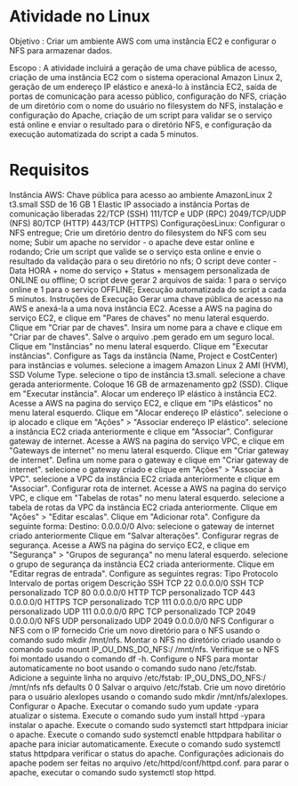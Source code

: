 # Atividade no Linux

Objetivo : Criar um ambiente AWS com uma instância EC2 e configurar o NFS para armazenar dados.

Escopo : A atividade incluirá a geração de uma chave pública de acesso, criação de uma instância EC2 com o sistema operacional Amazon Linux 2, geração de um endereço IP elástico e anexá-lo à instância EC2, saída de portas de comunicação para acesso público, configuração do NFS, criação de um diretório com o nome do usuário no filesystem do NFS, instalação e configuração do Apache, criação de um script para validar se o serviço está online e enviar o resultado para o diretório NFS, e configuração da execução automatizada do script a cada 5 minutos.

# Requisitos
Instância AWS:
Chave pública para acesso ao ambiente
AmazonLinux 2
t3.small
SSD de 16 GB
1 Elastic IP associado a instância
Portas de comunicação liberadas
22/TCP (SSH)
111/TCP e UDP (RPC)
2049/TCP/UDP (NFS)
80/TCP (HTTP)
443/TCP (HTTPS)
ConfiguraçõesLinux:
Configurar o NFS entregue;
Crie um diretório dentro do filesystem do NFS com seu nome;
Subir um apache no servidor - o apache deve estar online e rodando;
Crie um script que valide se o serviço esta online e envie o resultado da validação para o seu diretório no nfs;
O script deve conter - Data HORA + nome do serviço + Status + mensagem personalizada de ONLINE ou offline;
O script deve gerar 2 arquivos de saida: 1 para o serviço online e 1 para o serviço OFFLINE;
Execução automatizada do script a cada 5 minutos.
Instruções de Execução
Gerar uma chave pública de acesso na AWS e anexá-la a uma nova instância EC2.
Acesse a AWS na pagina do serviço EC2, e clique em "Pares de chaves" no menu lateral esquerdo.
Clique em "Criar par de chaves".
Insira um nome para a chave e clique em "Criar par de chaves".
Salve o arquivo .pem gerado em um seguro local.
Clique em "Instâncias" no menu lateral esquerdo.
Clique em "Executar instâncias".
Configure as Tags da instância (Name, Project e CostCenter) para instâncias e volumes.
selecione a imagem Amazon Linux 2 AMI (HVM), SSD Volume Type.
selecione o tipo de instância t3.small.
selecione a chave gerada anteriormente.
Coloque 16 GB de armazenamento gp2 (SSD).
Clique em "Executar instância".
Alocar um endereço IP elástico à instância EC2.
Acesse a AWS na pagina do serviço EC2, e clique em "IPs elásticos" no menu lateral esquerdo.
Clique em "Alocar endereço IP elástico".
selecione o ip alocado e clique em "Ações" > "Associar endereço IP elástico".
selecione a instância EC2 criada anteriormente e clique em "Associar".
Configurar gateway de internet.
Acesse a AWS na pagina do serviço VPC, e clique em "Gateways de internet" no menu lateral esquerdo.
Clique em "Criar gateway de internet".
Defina um nome para o gateway e clique em "Criar gateway de internet".
selecione o gateway criado e clique em "Ações" > "Associar à VPC".
selecione a VPC da instância EC2 criada anteriormente e clique em "Associar".
Configurar rota de internet.
Acesse a AWS na pagina do serviço VPC, e clique em "Tabelas de rotas" no menu lateral esquerdo.
selecione a tabela de rotas da VPC da instância EC2 criada anteriormente.
Clique em "Ações" > "Editar escalas".
Clique em "Adicionar rota".
Configure da seguinte forma:
Destino: 0.0.0.0/0
Alvo: selecione o gateway de internet criado anteriormente
Clique em "Salvar alterações".
Configurar regras de segurança.
Acesse a AWS na página do serviço EC2, e clique em "Segurança" > "Grupos de segurança" no menu lateral esquerdo.
selecione o grupo de segurança da instância EC2 criada anteriormente.
Clique em "Editar regras de entrada".
Configure as seguintes regras:
Tipo	Protocolo	Intervalo de portas	origem	Descrição
SSH	TCP	22	0.0.0.0/0	SSH
TCP personalizado	TCP	80	0.0.0.0/0	HTTP
TCP personalizado	TCP	443	0.0.0.0/0	HTTPS
TCP personalizado	TCP	111	0.0.0.0/0	RPC
UDP personalizado	UDP	111	0.0.0.0/0	RPC
TCP personalizado	TCP	2049	0.0.0.0/0	NFS
UDP personalizado	UDP	2049	0.0.0.0/0	NFS
Configurar o NFS com o IP fornecido
Crie um novo diretório para o NFS usando o comando sudo mkdir /mnt/nfs.
Montar o NFS no diretório criado usando o comando sudo mount IP_OU_DNS_DO_NFS:/ /mnt/nfs.
Verifique se o NFS foi montado usando o comando df -h.
Configure o NFS para montar automaticamente no boot usando o comando sudo nano /etc/fstab.
Adicione a seguinte linha no arquivo /etc/fstab:
IP_OU_DNS_DO_NFS:/ /mnt/nfs nfs defaults 0 0
Salvar o arquivo /etc/fstab.
Crie um novo diretório para o usuário alexlopes usando o comando sudo mkdir /mnt/nfs/alexlopes.
Configurar o Apache.
Executar o comando sudo yum update -ypara atualizar o sistema.
Execute o comando sudo yum install httpd -ypara instalar o apache.
Execute o comando sudo systemctl start httpdpara iniciar o apache.
Execute o comando sudo systemctl enable httpdpara habilitar o apache para iniciar automaticamente.
Execute o comando sudo systemctl status httpdpara verificar o status do apache.
Configurações adicionais do apache podem ser feitas no arquivo /etc/httpd/conf/httpd.conf.
para parar o apache, executar o comando sudo systemctl stop httpd.
